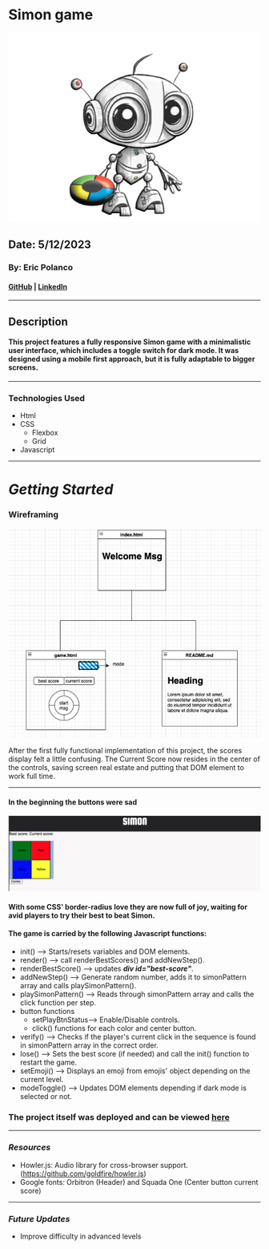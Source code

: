 # Simon game
![robot](/assets/imgs/game-intro.png)

## Date: 5/12/2023

### By: Eric Polanco

#### [GitHub](https://github.com/epolancot) | [LinkedIn](www.linkedin.com/in/epolancot) 

---

## **Description**

#### This project features a fully responsive Simon game with a minimalistic user interface, which includes a toggle switch for dark mode. It was designed using a mobile first approach, but it is fully adaptable to bigger screens.



---

### **Technologies Used**

- Html
- CSS
  - Flexbox
  - Grid
- Javascript

---

# **_Getting Started_**

### **Wireframing**

![wireframe](/assets/imgs/wireframing.png)

After the first fully functional implementation of this project, the scores display felt a little confusing. The Current Score now resides in the center of the controls, saving screen real estate and putting that DOM element to work full time.

--- 

#### **In the beginning the buttons were sad**
![Sad buttons](/assets/imgs/game-intro-basic-buttons.png)

#### With some CSS' border-radius love they are now full of joy, waiting for avid players to try their best to beat Simon. 

#### The game is carried by the following Javascript functions:
- init() --> Starts/resets variables and DOM elements.
- render() --> call renderBestScores() and addNewStep().
- renderBestScore() --> updates **_div id="best-score"_**.
- addNewStep() --> Generate random number, adds it to simonPattern array and calls playSimonPattern().
- playSimonPattern() --> Reads through simonPattern array and calls the click function per step.
- button functions
  - setPlayBtnStatus--> Enable/Disable controls.
  - click() functions for each color and center button.
- verify() --> Checks if the player's current click in the sequence is found in simonPattern array in the correct order.
- lose() --> Sets the best score (if needed) and call the init() function to restart the game.
- setEmoji() --> Displays an emoji from emojis' object depending on the current level.
- modeToggle() --> Updates DOM elements depending if dark mode is selected or not.

### The project itself was deployed and can be viewed [here](http://simongame-ga.surge.com)
---
### **_Resources_**
- Howler.js: Audio library for cross-browser support. (https://github.com/goldfire/howler.js)
- Google fonts: Orbitron (Header) and Squada One (Center button current score)

---
### **_Future Updates_**
- Improve difficulty in advanced levels

